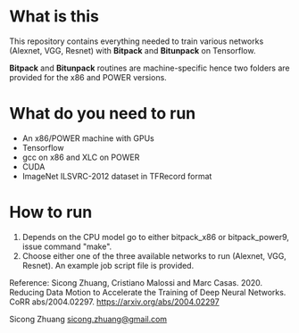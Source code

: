 # What is this
This repository contains everything needed to train various networks (Alexnet, VGG, Resnet) 
with **Bitpack** and **Bitunpack** on Tensorflow.


**Bitpack** and **Bitunpack** routines are machine-specific hence two folders 
are provided for the x86 and POWER versions.

# What do you need to run
* An x86/POWER machine with GPUs
* Tensorflow
* gcc on x86 and XLC on POWER
* CUDA
* ImageNet ILSVRC-2012 dataset in TFRecord format

# How to run
1. Depends on the CPU model go to either bitpack\_x86 or bitpack\_power9, issue 
command "make".
1. Choose either one of the three available networks to run (Alexnet, VGG, 
   Resnet). An example job script file is provided.


Reference:
Sicong Zhuang, Cristiano Malossi and Marc Casas. 2020. Reducing Data Motion to 
Accelerate the Training of Deep Neural Networks. CoRR abs/2004.02297. https://arxiv.org/abs/2004.02297


Sicong Zhuang
sicong.zhuang@gmail.com
